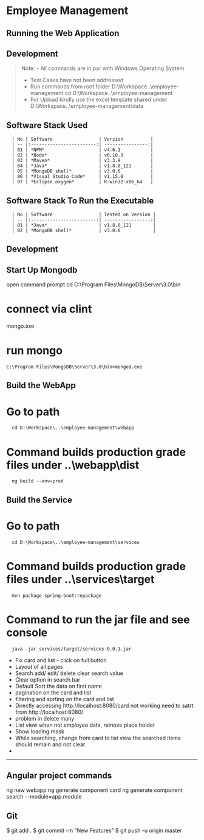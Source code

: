   
  Employee Management
  ===================

  ##  Running the Web Application
      
  
  ##  Development
  
  
  
  
  
  >  Note:  - All commands are in par with Windows Operating System
  >    + Test Cases have not been addressed
  >    + Run commands from root folder D:\Workspace\..\employee-management
  >      cd D:\Workspace\..\employee-management
  >    + For Upload kindly use the excel template shared under D:\Workspace\..\employee-management\data
    
  ##  Software Stack Used
      | No | Software                 | Version          |
      | -- |:------------------------:| ----------------:|
      | 01 | *NPM*                    | v4.6.1           |
      | 02 | *Node*                   | v6.10.3          |
      | 03 | *Maven*                  | v3.3.9           |
      | 04 | *Java*                   | v1.8.0_121       |
      | 05 | *MongoDB shell*          | v3.0.6           |
      | 06 | *Visual Studio Code*     | v1.15.0          |
      | 07 | *Eclipse oxygen*         | R-win32-x86_64   |    
            
  ##  Software Stack To Run the Executable
      | No | Software                 | Tested on Version |
      | -- |:------------------------:| -----------------:|
      | 01 | *Java*                   | v1.8.0_121        |
      | 02 | *MongoDB shell*          | v3.0.6            |
     
  ##  Development
  
  
     
  ##  Start Up Mongodb
  
  open command prompt
  cd C:\Program Files\MongoDB\Server\3.0\bin
  
  # connect via clint
  mongo.exe
  
  # run mongo
    C:\Program Files\MongoDB\Server\3.0\bin>mongod.exe
  
  
      
  ##  Build the WebApp
  #   Go to path
      cd D:\Workspace\..\employee-management\webapp
  #   Command builds production grade files under ..\webapp\dist
      ng build --env=prod
  
  ##  Build the Service
  #   Go to path
      cd D:\Workspace\..\employee-management\services
  #   Command builds production grade files under ..\services\target
      mvn package spring-boot:repackage
  #   Command to run the jar file and see console
      java -jar services/target/services-0.0.1.jar
      
      
        
  
- Fix card and list - click on full button
- Layout of all pages
- Search add/ edit/ delete clear search value
- Clear option in search bar
- Default Sort the data on first name
- pagination on the card and list
- filtering and sorting on the card and list
- Directly accessing http://localhost:8080/card not working need to satrt from http://localhost:8080/
- problem in delete many
- List view when not employee data, remove place holder
- Show loading mask
- While searching, change from card to list view the searched items should remain and not clear
- 
  
  
  ------------------------------
  
  ## Angular project commands
  ng new webapp
  ng generate component card
  ng generate component search --module=app.module
  
  ## 
  
  ## Git
  $ git add .
  $ git commit -m "New Features"
  $ git push -u origin master